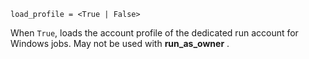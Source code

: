    load_profile = <True | False>

When `True`, loads the account profile of the dedicated run account for
Windows jobs. May not be used with **run_as_owner** .
